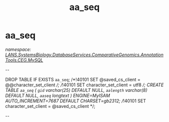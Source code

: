 ﻿---
title: aa_seq
---

# aa_seq
_namespace: [LANS.SystemsBiology.DatabaseServices.ComparativeGenomics.AnnotationTools.CEG.MySQL](N-LANS.SystemsBiology.DatabaseServices.ComparativeGenomics.AnnotationTools.CEG.MySQL.html)_

--
 
 DROP TABLE IF EXISTS `aa_seq`;
 /*!40101 SET @saved_cs_client = @@character_set_client */;
 /*!40101 SET character_set_client = utf8 */;
 CREATE TABLE `aa_seq` (
 `gid` varchar(25) DEFAULT NULL,
 `aalength` varchar(8) DEFAULT NULL,
 `aaseq` longtext
 ) ENGINE=MyISAM AUTO_INCREMENT=7687 DEFAULT CHARSET=gb2312;
 /*!40101 SET character_set_client = @saved_cs_client */;
 
 --




